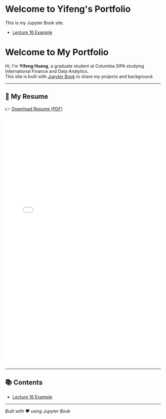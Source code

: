# Welcome to Yifeng's Portfolio

This is my Jupyter Book site.  
- [Lecture 16 Example](lecture_16_example.ipynb)

# Welcome to My Portfolio

Hi, I'm **Yifeng Huang**, a graduate student at Columbia SIPA studying International Finance and Data Analytics.  
This site is built with [Jupyter Book](https://jupyterbook.org/) to share my projects and background.  

---

## 📄 My Resume

👉 [Download Resume (PDF)](resume.pdf)

<embed src="resume.pdf" width="100%" height="800px" type="application/pdf">

---

## 📚 Contents

- [Lecture 16 Example](lecture_16_example.ipynb)

---

*Built with ❤️ using Jupyter Book*